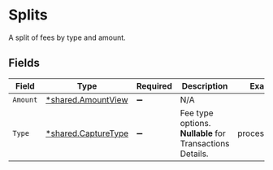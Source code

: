 # Splits

A split of fees by type and amount.


## Fields

| Field                                                            | Type                                                             | Required                                                         | Description                                                      | Example                                                          |
| ---------------------------------------------------------------- | ---------------------------------------------------------------- | ---------------------------------------------------------------- | ---------------------------------------------------------------- | ---------------------------------------------------------------- |
| `Amount`                                                         | [*shared.AmountView](../../../pkg/models/shared/amountview.md)   | :heavy_minus_sign:                                               | N/A                                                              |                                                                  |
| `Type`                                                           | [*shared.CaptureType](../../../pkg/models/shared/capturetype.md) | :heavy_minus_sign:                                               | Fee type options. **Nullable** for Transactions Details.<br/>    | processing_fee                                                   |